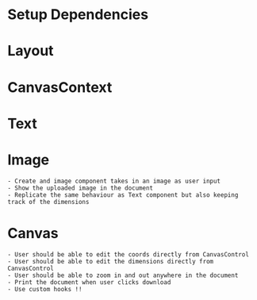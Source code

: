 # Setup Dependencies
<!-- - Install tailwind -->
<!-- - Install neodrag -->
<!-- - Install react-router -->
<!-- - Install react-feather -->

# Layout
<!-- - Create the left sidebar that has the two links -->
<!-- - Create the two routes that are linked in the sidebar -->
<!-- - Design the CanvasControl component with all the elements -->
<!-- - Design the document canvas which is just a blank div -->

# CanvasContext
<!-- - Create a context that stores the n of elements in the document  -->
<!-- - The context should keep track of every component's coords and dimensions -->
<!-- - The context should link with localStorage -->

# Text
<!-- - Create a text field component with just hard coded text that can be dragged around in the document -->
<!-- - Make the text field something that can be interacted with using inputs -->
<!-- - User should be able to click and create this component as many times as they want all over the document   -->
<!-- - Retain the component and its state in the document on refresh -->

# Image
    - Create and image component takes in an image as user input
    - Show the uploaded image in the document
    - Replicate the same behaviour as Text component but also keeping track of the dimensions

# Canvas
<!-- - Display the coords of the seleted component in CanvasControl -->
<!-- - Show the coords of the selected component in the right sidebar -->
<!-- - User should be able to delete any component on delete icon click -->
<!-- - Hide the sidebar and canvas control on preview click -->
<!-- - Add a confirmation for clearing -->
<!-- - Clear everything when user presses the clear button -->
    - User should be able to edit the coords directly from CanvasControl
    - User should be able to edit the dimensions directly from CanvasControl
    - User should be able to zoom in and out anywhere in the document
    - Print the document when user clicks download
    - Use custom hooks !!
